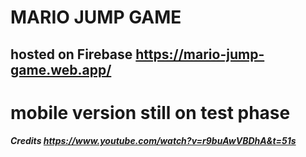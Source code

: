 # MARIO JUMP GAME 

## hosted on Firebase https://mario-jump-game.web.app/


# mobile version still on test phase
 

##### Credits https://www.youtube.com/watch?v=r9buAwVBDhA&t=51s


